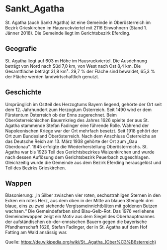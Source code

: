﻿# Sankt_Agatha
St. Agatha (auch Sankt Agatha) ist eine Gemeinde in Oberösterreich im Bezirk Grieskirchen im Hausruckviertel mit 2116 Einwohnern (Stand 1. Jänner 2018). 
Die Gemeinde liegt im Gerichtsbezirk Eferding. 

## Geografie
St. Agatha liegt auf 603 m Höhe im Hausruckviertel. Die Ausdehnung beträgt von Nord nach Süd 7,0 km, von West nach Ost 8,4 km. 
Die Gesamtfläche beträgt 31,8 km². 29,7 % der Fläche sind bewaldet, 65,3 % der Fläche werden landwirtschaftlich genutzt. 

## Geschichte
Ursprünglich im Ostteil des Herzogtums Bayern liegend, gehörte der Ort seit dem 12. Jahrhundert zum Herzogtum Österreich. Seit 1490 wird er dem Fürstentum Österreich ob der Enns zugerechnet. Beim Oberösterreichischen Bauernkrieg des Jahres 1626 spielte der aus St. Agatha stammende Stefan Fadinger eine führende Rolle. Während der Napoleonischen Kriege war der Ort mehrfach besetzt. Seit 1918 gehört der Ort zum Bundesland Oberösterreich. Nach dem Anschluss Österreichs an das Deutsche Reich am 13. März 1938 gehörte der Ort zum „Gau Oberdonau“. 1945 erfolgte die Wiederherstellung Oberösterreichs.
St. Agatha war bis 1923 Teil des Gerichtsbezirkes Waizenkirchen und wurde nach dessen Auflösung dem Gerichtsbezirk Peuerbach zugeschlagen. Gleichzeitig wurde die Gemeinde aus dem Bezirk Eferding herausgelöst und Teil des Bezirks Grieskirchen. 

## Wappen
Blasonierung: „In Silber zwischen vier roten, sechsstrahligen Sternen in den Ecken ein rotes Herz, aus dem oben in der Mitte an blauen Stengeln drei blaue, eins zu zwei stehende Vergissmeinnichtblüten mit goldenen Butzen wachsen.“
Die Gemeindefarben sind Blau-Gelb-Rot.
Das 1976 verliehene Gemeindewappen zeigt ein Motiv aus dem Siegel des Oberhauptmannes der aufständischen ob-der-ennsischen Bauern gegen die bayerische Pfandherrschaft 1626, Stefan Fadinger, der in St. Agatha auf dem Hof Fatting am Wald ansässig war. 


Quelle: https://de.wikipedia.org/wiki/St._Agatha_(Ober%C3%B6sterreich)
